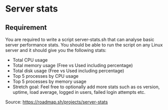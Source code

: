 # Server stats 
## Requirement
You are required to write a script server-stats.sh that can analyse basic server performance stats. You should be able to run the script on any Linux server and it should give you the following stats:

- Total CPU usage
- Total memory usage (Free vs Used including percentage)
- Total disk usage (Free vs Used including percentage)
- Top 5 processes by CPU usage
- Top 5 processes by memory usage
- Stretch goal: Feel free to optionally add more stats such as os version, uptime, load average, logged in users, failed login attempts etc.

Source: https://roadmap.sh/projects/server-stats